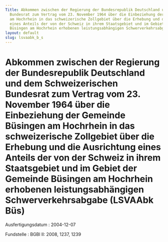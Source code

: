 ```yaml
---
Title: Abkommen zwischen der Regierung der Bundesrepublik Deutschland und dem Schweizerischen
  Bundesrat zum Vertrag vom 23. November 1964 über die Einbeziehung der Gemeinde Büsingen
  am Hochrhein in das schweizerische Zollgebiet über die Erhebung und die Ausrichtung
  eines Anteils der von der Schweiz in ihrem Staatsgebiet und im Gebiet der Gemeinde
  Büsingen am Hochrhein erhobenen leistungsabhängigen Schwerverkehrsabgabe
layout: default
slug: lsvaabk_b_s
---
```


# Abkommen zwischen der Regierung der Bundesrepublik Deutschland und dem Schweizerischen Bundesrat zum Vertrag vom 23. November 1964 über die Einbeziehung der Gemeinde Büsingen am Hochrhein in das schweizerische Zollgebiet über die Erhebung und die Ausrichtung eines Anteils der von der Schweiz in ihrem Staatsgebiet und im Gebiet der Gemeinde Büsingen am Hochrhein erhobenen leistungsabhängigen Schwerverkehrsabgabe (LSVAAbk Büs)

Ausfertigungsdatum
:   2004-12-07

Fundstelle
:   BGBl II: 2008, 1237, 1239

